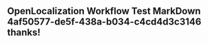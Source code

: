 <properties
ms.topic="hero-topic"
ms.test1="hero-topic"
ms.test2="test"/>

## OpenLocalization Workflow Test MarkDown 4af50577-de5f-438a-b034-c4cd4d3c3146 thanks!
